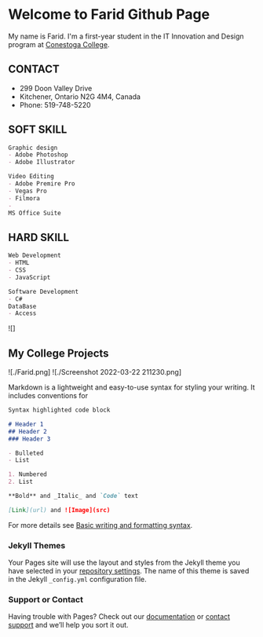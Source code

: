 # Welcome to Farid Github Page

My name is Farid. I'm a first-year student in the IT Innovation and Design program at [Conestoga College](https://www.conestogac.on.ca/).

## CONTACT
- 299 Doon Valley Drive
- Kitchener, Ontario N2G 4M4, Canada
- Phone: 519-748-5220


## SOFT SKILL
```markdown
Graphic design
- Adobe Photoshop
- Adobe Illustrator

Video Editing
- Adobe Premire Pro
- Vegas Pro
- Filmora
- 
MS Office Suite

```


## HARD SKILL
```markdown
Web Development
- HTML
- CSS
- JavaScript

Software Development
- C#
DataBase
- Access

```
![]


## My College Projects

![./Farid.png]
![./Screenshot 2022-03-22 211230.png]




Markdown is a lightweight and easy-to-use syntax for styling your writing. It includes conventions for

```markdown
Syntax highlighted code block

# Header 1
## Header 2
### Header 3

- Bulleted
- List

1. Numbered
2. List

**Bold** and _Italic_ and `Code` text

[Link](url) and ![Image](src)
```

For more details see [Basic writing and formatting syntax](https://docs.github.com/en/github/writing-on-github/getting-started-with-writing-and-formatting-on-github/basic-writing-and-formatting-syntax).

### Jekyll Themes

Your Pages site will use the layout and styles from the Jekyll theme you have selected in your [repository settings](https://github.com/F4R1D23/F4R1D23.github.io/settings/pages). The name of this theme is saved in the Jekyll `_config.yml` configuration file.

### Support or Contact

Having trouble with Pages? Check out our [documentation](https://docs.github.com/categories/github-pages-basics/) or [contact support](https://support.github.com/contact) and we’ll help you sort it out.
